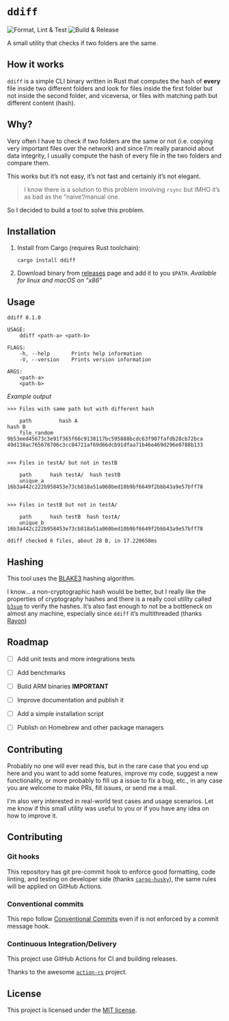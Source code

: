 # `ddiff`

![Format, Lint & Test](https://github.com/biosan/ddiff/workflows/Format,%20Lint%20&%20Test/badge.svg) ![Build & Release](https://github.com/biosan/ddiff/workflows/Build%20&%20Release/badge.svg) 

A small utility that checks if two folders are the same.


## How it works

`ddiff` is a simple CLI binary written in Rust that computes the hash of **every** file inside two different folders and look for files inside the first folder but not inside the second folder, and viceversa, or files with matching path but different content (hash).


## Why?

Very often I have to check if two folders are the same or not (i.e. copying very important files over the network) and since I’m really paranoid about data integrity, I usually compute the hash of every file in the two folders and compare them.

This works but it’s not easy, it’s not fast and certainly it’s not elegant.

> I know there is a solution to this problem involving `rsync` but IMHO it’s as bad as the “naive”/manual one.

So I decided to build a tool to solve this problem.


## Installation

1. Install from Cargo (requires Rust toolchain):

    ```
    cargo install ddiff
    ```

2. Download binary from [releases](https://github.com/biosan/ddiff/releases) page and add it to you `$PATH`. *Available for linux and macOS on "x86"*


## Usage

```
ddiff 0.1.0

USAGE:
    ddiff <path-a> <path-b>

FLAGS:
    -h, --help       Prints help information
    -V, --version    Prints version information

ARGS:
    <path-a>    
    <path-b>
```

*Example output*

```
>>> Files with same path but with different hash

    path         hash A                                                            hash B
    file_random  9b53eed45673c3e91f365f66c9138117bc595888bcdc63f907fafdb28cb72bca  49d138ac765678706c3cc84721af69d66dcb91dfaa71b46e469d296e0788b133


>>> Files in testA/ but not in testB

    path      hash testA/  hash testB
    unique_a  16b3a442c222b958453e73cb818a51a060bed10b9bf6649f2bbb43a9e57bff78


>>> Files in testB but not in testA/

    path      hash testB  hash testA/
    unique_b  16b3a442c222b958453e73cb818a51a060bed10b9bf6649f2bbb43a9e57bff78

ddiff checked 6 files, about 28 B, in 17.220658ms
```


## Hashing

This tool uses the [BLAKE3](https://github.com/BLAKE3-team/BLAKE3) hashing algorithm.

I know... a non-cryptographic hash would be better, but I really like the properties of cryptography hashes and there is a really cool utility called [`b3sum`](https://github.com/blake3-team/blake3/tree/HEAD/b3sum) to verify the hashes.
It’s also fast enough to not be a bottleneck on almost any machine, especially since `ddiff` it’s multithreaded (thanks [Rayon](https://github.com/rayon-rs/rayon))


## Roadmap

- [ ] Add unit tests and more integrations tests
- [ ] Add benchmarks
- [ ] Build ARM binaries **IMPORTANT**
- [ ] Improve documentation and publish it
- [ ] Add a simple installation script
- [ ] Publish on Homebrew and other package managers


## Contributing

Probably no one will ever read this, but in the rare case that you end up here and you want to add some features, improve my code, suggest a new functionality, or more probably to fill up a issue to fix a bug, etc., in any case you are welcome to make PRs, fill issues, or send me a mail.

I'm also very interested in real-world test cases and usage scenarios. Let me know if this small utility was useful to you or if you have any idea on how to improve it.


## Contributing

### Git hooks

This repository has git pre-commit hook to enforce good formatting, code linting, and testing on developer side (thanks [`cargo-husky`](https://github.com/rhysd/cargo-husky)), the same rules will be applied on GitHub Actions.


### Conventional commits

This repo follow [Conventional Commits](https://www.conventionalcommits.org/en/v1.0.0/) even if is not enforced by a commit message hook.


### Continuous Integration/Delivery

This project use GitHub Actions for CI and building releases.

Thanks to the awesome [`action-rs`](https://github.com/action-rs) project.


## License

This project is licensed under the [MIT license](https://choosealicense.com/licenses/mit/).

